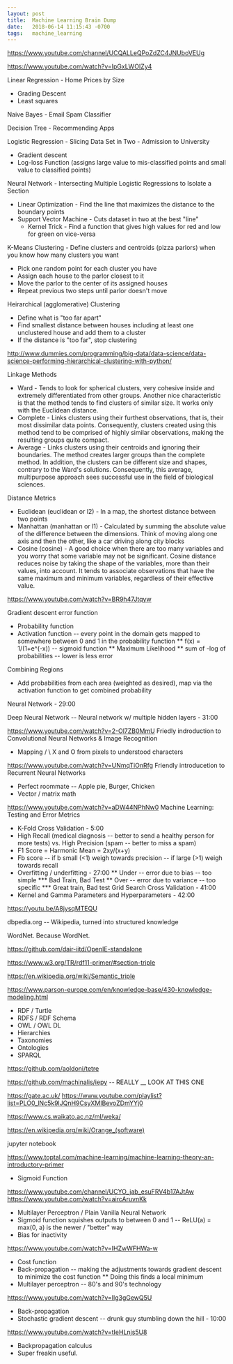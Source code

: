 ```yaml
---
layout: post
title:  Machine Learning Brain Dump
date:   2018-06-14 11:15:43 -0700
tags:   machine_learning
---
```

<https://www.youtube.com/channel/UCQALLeQPoZdZC4JNUboVEUg>



<https://www.youtube.com/watch?v=IpGxLWOIZy4>

Linear Regression - Home Prices by Size
* Grading Descent
 * Least squares

Naive Bayes - Email Spam Classifier

Decision Tree - Recommending Apps

Logistic Regression - Slicing Data Set in Two - Admission to University
* Gradient descent
 * Log-loss Function (assigns large value to mis-classified points and small value to classified points)

Neural Network - Intersecting Multiple Logistic Regressions to Isolate a Section
* Linear Optimization - Find the line that maximizes the distance to the boundary points
 * Support Vector Machine - Cuts dataset in two at the best "line"
   * Kernel Trick - Find a function that gives high values for red and low for green on vice-versa

K-Means Clustering - Define clusters and centroids (pizza parlors) when you know how many clusters you want
* Pick one random point for each cluster you have
* Assign each house to the parlor closest to it
* Move the parlor to the center of its assigned houses
* Repeat previous two steps until parlor doesn't move

Heirarchical (agglomerative) Clustering
* Define what is "too far apart"
* Find smallest distance between houses including at least one unclustered house and add them to a cluster
* If the distance is "too far", stop clustering  

<http://www.dummies.com/programming/big-data/data-science/data-science-performing-hierarchical-clustering-with-python/>

Linkage Methods
* Ward - Tends to look for spherical clusters, very cohesive inside and extremely differentiated from other groups.  Another nice characteristic is that the method tends to find clusters of similar size.  It works only with the Euclidean distance.
* Complete - Links clusters using their furthest observations, that is, their most dissimilar data points.  Consequently, clusters created using this method tend to be comprised of highly similar observations, making the resulting groups quite compact.
* Average - Links clusters using their centroids and ignoring their boundaries.  The method creates larger groups than the complete method.  In addition, the clusters can be different size and shapes, contrary to the Ward's solutions.  Consequently, this average, multipurpose approach sees successful use in the field of biological sciences.

Distance Metrics
* Euclidean (euclidean or l2) - In a map, the shortest distance between two points
* Manhattan (manhattan or l1) - Calculated by summing the absolute value of the difference between the dimensions.  Think of moving along one axis and then the other, like a car driving along city blocks
* Cosine (cosine) - A good choice when there are too many variables and you worry that some variable may not be significant.  Cosine distance reduces noise by taking the shape of the variables, more than their values, into account.  It tends to associate observations that have the same maximum and minimum variables, regardless of their effective value.

<https://www.youtube.com/watch?v=BR9h47Jtqyw>

Gradient descent error function
* Probability function
* Activation function -- every point in the domain gets mapped to somewhere between 0 and 1 in the probability function
** f(x) = 1/(1+e^(-x)) -- sigmoid function
** Maximum Likelihood
** sum of -log of probabilities -- lower is less error

Combining Regions
* Add probabilities from each area (weighted as desired), map via the activation function to get combined probability

Neural Network - 29:00

Deep Neural Network -- Neural network w/ multiple hidden layers - 31:00

<https://www.youtube.com/watch?v=2-Ol7ZB0MmU>
Friedly indroduction to Convolutional Neural Networks & Image Recognition
* Mapping / \ X and O from pixels to understood characters

<https://www.youtube.com/watch?v=UNmqTiOnRfg>
Friendly introducetion to Recurrent Neural Networks
* Perfect roommate -- Apple pie, Burger, Chicken
* Vector / matrix math

<https://www.youtube.com/watch?v=aDW44NPhNw0>
Machine Learning: Testing and Error Metrics
* K-Fold Cross Validation - 5:00
* High Recall (medical diagnosis -- better to send a healthy person for more tests) vs. High Precision (spam -- better to miss a spam)
* F1 Score = Harmonic Mean = 2xy/(x+y)
* Fb score -- if b small (<1) weigh towards precision -- if large (>1) weigh towards recall
* Overfitting / underfitting - 27:00
** Under -- error due to bias -- too simple
*** Bad Train, Bad Test
** Over -- error due to variance -- too specific
*** Great train, Bad test
Grid Search Cross Validation - 41:00
* Kernel and Gamma
Parameters and Hyperparameters - 42:00

<https://youtu.be/A8jysqMTEQU>

dbpedia.org -- Wikipedia, turned into structured knowledge

WordNet.  Because WordNet.

<https://github.com/dair-iitd/OpenIE-standalone>

<https://www.w3.org/TR/rdf11-primer/#section-triple>

<https://en.wikipedia.org/wiki/Semantic_triple>

<https://www.parson-europe.com/en/knowledge-base/430-knowledge-modeling.html>
* RDF / Turtle
* RDFS / RDF Schema
* OWL / OWL DL
* Hierarchies
* Taxonomies
* Ontologies
* SPARQL

<https://github.com/aoldoni/tetre>

<https://github.com/machinalis/iepy> -- REALLY __ LOOK AT THIS ONE

<https://gate.ac.uk/>
<https://www.youtube.com/playlist?list=PLO0_lNc5k9lJQnH9CsyXMIBevoZDmYYj0>

<https://www.cs.waikato.ac.nz/ml/weka/>

<https://en.wikipedia.org/wiki/Orange_(software)>


jupyter notebook

<https://www.toptal.com/machine-learning/machine-learning-theory-an-introductory-primer>
* Sigmoid Function

<https://www.youtube.com/channel/UCYO_jab_esuFRV4b17AJtAw>
<https://www.youtube.com/watch?v=aircAruvnKk>
* Multilayer Perceptron / Plain Vanilla Neural Network
* Sigmoid function squishes outputs to between 0 and 1 -- ReLU(a) = max(0, a) is the newer / "better" way
* Bias for inactivity

<https://www.youtube.com/watch?v=IHZwWFHWa-w>
* Cost function
* Back-propagation -- making the adjustments towards gradient descent to minimize the cost function
** Doing this finds a local minimum
* Multilayer perceptron -- 80's and 90's technology

<https://www.youtube.com/watch?v=Ilg3gGewQ5U>
* Back-propagation
* Stochastic gradient descent -- drunk guy stumbling down the hill - 10:00

<https://www.youtube.com/watch?v=tIeHLnjs5U8>
* Backpropagation calculus
* Super freakin useful.
